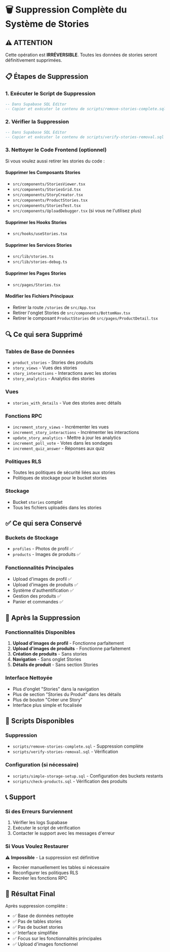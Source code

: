 # 🗑️ Suppression Complète du Système de Stories

## ⚠️ ATTENTION
Cette opération est **IRRÉVERSIBLE**. Toutes les données de stories seront définitivement supprimées.

## 📋 Étapes de Suppression

### 1. **Exécuter le Script de Suppression**
```sql
-- Dans Supabase SQL Editor
-- Copier et exécuter le contenu de scripts/remove-stories-complete.sql
```

### 2. **Vérifier la Suppression**
```sql
-- Dans Supabase SQL Editor
-- Copier et exécuter le contenu de scripts/verify-stories-removal.sql
```

### 3. **Nettoyer le Code Frontend** (optionnel)
Si vous voulez aussi retirer les stories du code :

#### Supprimer les Composants Stories
- `src/components/StoriesViewer.tsx`
- `src/components/StoriesGrid.tsx`
- `src/components/StoryCreator.tsx`
- `src/components/ProductStories.tsx`
- `src/components/StoriesTest.tsx`
- `src/components/UploadDebugger.tsx` (si vous ne l'utilisez plus)

#### Supprimer les Hooks Stories
- `src/hooks/useStories.tsx`

#### Supprimer les Services Stories
- `src/lib/stories.ts`
- `src/lib/stories-debug.ts`

#### Supprimer les Pages Stories
- `src/pages/Stories.tsx`

#### Modifier les Fichiers Principaux
- Retirer la route `/stories` de `src/App.tsx`
- Retirer l'onglet Stories de `src/components/BottomNav.tsx`
- Retirer le composant `ProductStories` de `src/pages/ProductDetail.tsx`

## 🔍 Ce qui sera Supprimé

### **Tables de Base de Données**
- `product_stories` - Stories des produits
- `story_views` - Vues des stories
- `story_interactions` - Interactions avec les stories
- `story_analytics` - Analytics des stories

### **Vues**
- `stories_with_details` - Vue des stories avec détails

### **Fonctions RPC**
- `increment_story_views` - Incrémenter les vues
- `increment_story_interactions` - Incrémenter les interactions
- `update_story_analytics` - Mettre à jour les analytics
- `increment_poll_vote` - Votes dans les sondages
- `increment_quiz_answer` - Réponses aux quiz

### **Politiques RLS**
- Toutes les politiques de sécurité liées aux stories
- Politiques de stockage pour le bucket stories

### **Stockage**
- Bucket `stories` complet
- Tous les fichiers uploadés dans les stories

## ✅ Ce qui sera Conservé

### **Buckets de Stockage**
- `profiles` - Photos de profil ✅
- `products` - Images de produits ✅

### **Fonctionnalités Principales**
- Upload d'images de profil ✅
- Upload d'images de produits ✅
- Système d'authentification ✅
- Gestion des produits ✅
- Panier et commandes ✅

## 🚀 Après la Suppression

### **Fonctionnalités Disponibles**
1. **Upload d'images de profil** - Fonctionne parfaitement
2. **Upload d'images de produits** - Fonctionne parfaitement
3. **Création de produits** - Sans stories
4. **Navigation** - Sans onglet Stories
5. **Détails de produit** - Sans section Stories

### **Interface Nettoyée**
- Plus d'onglet "Stories" dans la navigation
- Plus de section "Stories du Produit" dans les détails
- Plus de bouton "Créer une Story"
- Interface plus simple et focalisée

## 🔧 Scripts Disponibles

### **Suppression**
- `scripts/remove-stories-complete.sql` - Suppression complète
- `scripts/verify-stories-removal.sql` - Vérification

### **Configuration (si nécessaire)**
- `scripts/simple-storage-setup.sql` - Configuration des buckets restants
- `scripts/check-products.sql` - Vérification des produits

## 📞 Support

### **Si des Erreurs Surviennent**
1. Vérifier les logs Supabase
2. Exécuter le script de vérification
3. Contacter le support avec les messages d'erreur

### **Si Vous Voulez Restaurer**
⚠️ **Impossible** - La suppression est définitive
- Recréer manuellement les tables si nécessaire
- Reconfigurer les politiques RLS
- Recréer les fonctions RPC

## 🎯 Résultat Final

Après suppression complète :
- ✅ Base de données nettoyée
- ✅ Pas de tables stories
- ✅ Pas de bucket stories
- ✅ Interface simplifiée
- ✅ Focus sur les fonctionnalités principales
- ✅ Upload d'images fonctionnel
